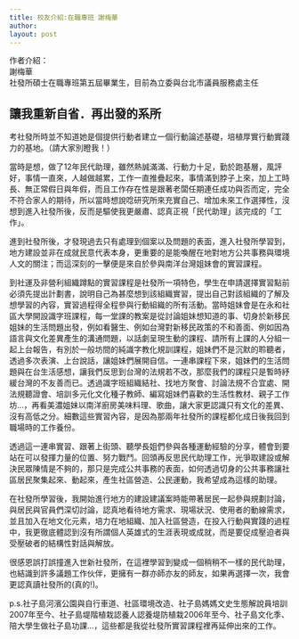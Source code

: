 ```yaml
---
title: 校友介紹:在職專班 謝梅華
author: 
layout: post
---
```


作者介紹：  
謝梅華  
社發所碩士在職專班第五屆畢業生，目前為立委與台北市議員服務處主任

## 讓我重新自省．再出發的系所

考社發所時並不知道她是個提供行動者建立一個行動論述基礎，培植厚實行動實踐力的基地。（請大家別瞪我！）

當時是想，做了12年民代助理，雖然熱誠滿滿、行動力十足，勤於跑基層，風評好，事情一直來，人越做越累，工作一直推疊起來，事情滿到脖子上來，加上工時長、無正常假日與年假，而且工作存在性是跟著老闆任期連任成功與否而定，完全不符合家人的期待，所以當時想說唸研究所來充實自己、增加未來工作選擇性，沒想到進入社發所後，反而是驅使我更嚴肅、認真正視「民代助理」該完成的「工作」。

進到社發所後，才發現過去只有處理到個案以及問題的表面，進入社發所學習到，地方建設並非在成就民意代表本身，更重要的是能喚醒在地對地方公共事務與環境人文的關注；而這深刻的一擊便是來自於參與南洋台灣姐妹會的實習課程。

到社運及非營利組織蹲點的實習課程是社發所一項特色，學生在申請選擇實習點前必須先提出計劃書，說明自己為甚麼想到該組織實習，提出自己對該組織的了解及想學習的內容，實習過程得全程參與行動組織的所有活動。當時姐妹會是在永和社區大學開設識字班課程，每一堂課的教案是從討論姐妹想知道的事、切身於新移民姐妹的生活問題出發，例如看醫生、例如台灣對新移民政策的不和善面、例如因為語言與文化差異產生的溝通問題，以話劇呈現生動的課程、請所有上課的人分組一起上台報告，有別於一般坊間的純識字教化規訓課程，姐妹們不是沉默的聆聽者，透過多次表演、上台說話，讓姐妹們展開自信。一連串課程下來，姐妹們的生活問題與在台生活感想，讓我們反思到台灣的法規若不改，那麼我們的課程只是暫時紓緩台灣的不友善而已。透過識字班組織結社、找地方聚會、討論法規不合宜處、開法規聽證會、培訓多元化文化種子教師、編寫姐妹們喜歡的生活性教材、親子工作坊…，再看美濃姐妹以南洋廚房美味料理、歌曲，讓大家更認識只有文化的差異、沒有高低之分。細數這些實習內容，是因為那兩年社發所的課程都化成日後我回到職場時的工作養份。

透過這一連串實習、跟著上街頭、聽學長姐們參與各種運動經驗的分享，體會到要站在可以發揮力量的位置、努力戰鬥。回頭再反思民代助理工作，光爭取建設或解決民眾陳情是不夠的，那只是完成公共事務的表面，如何透過切身的公共事務讓社區居民聚集起來、動起來，產生社區營造、公民運動，我希望成為這樣的助理。

在社發所學習後，我開始進行地方的建設建議案時能帶著居民一起參與規劃討論，與居民與官員們深切討論，認真地看待地方需求、現場狀況、使用者的動線需求，並且加入在地文化元素，培力在地組織、加入社區營造，在投入行動與實踐的過程中，我更徹底體認到沒有所謂個人英雄式的生涯表現或成就，而是要促成壓迫者與受壓破者的結構性對話與解放。

很感恩誤打誤撞進入世新社發所，在這裡學習到變成一個稍稍不一樣的民代助理，也結識到許多議題工作伙伴，更擁有一群亦師亦友的師友，如果再選擇一次，我會更認真讀社發所的(真的!)。

p.s.社子島河濱公園與自行車道、社區環境改造、社子島媽媽文史生態解說員培訓2007年至今、社子島堤階植栽認養人認養堤防植栽2006年至今、社子島文化季、陪大學生做社子島功課…，這些都是我從社發所實習課程裡再延伸出來的工作。